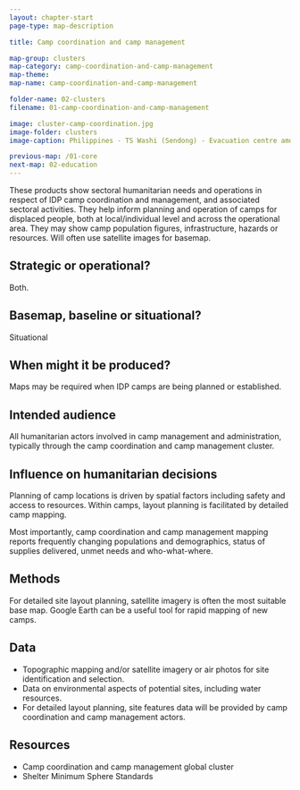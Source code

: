 ```yaml
---
layout: chapter-start
page-type: map-description

title: Camp coordination and camp management

map-group: clusters
map-category: camp-coordination-and-camp-management
map-theme: 
map-name: camp-coordination-and-camp-management

folder-name: 02-clusters
filename: 01-camp-coordination-and-camp-management

image: cluster-camp-coordination.jpg
image-folder: clusters
image-caption: Philippines - TS Washi (Sendong) - Evacuation centre amd transitory site population, Cagayan de Or

previous-map: /01-core
next-map: 02-education
---
```

These products show sectoral humanitarian needs and operations in respect of IDP camp coordination and management, and associated sectoral activities. They help inform planning and operation of camps for displaced people, both at local/individual level and across the operational area. They may show camp population figures, infrastructure, hazards or resources. Will often use satellite images for basemap.

## Strategic or operational?

Both.

## Basemap, baseline or situational?

Situational

## When might it be produced?

Maps may be required when IDP camps are being planned or established.

## Intended audience

All humanitarian actors involved in camp management and administration, typically through the camp coordination and camp management cluster.

## Influence on humanitarian decisions

Planning of camp locations is driven by spatial factors including safety and access to resources. Within camps, layout planning is facilitated by detailed camp mapping.

Most importantly, camp coordination and camp management mapping reports frequently changing populations and demographics, status of supplies delivered, unmet needs and who-what-where.

## Methods

For detailed site layout planning, satellite imagery is often the most suitable base map. Google Earth can be a useful tool for rapid mapping of new camps.

## Data

* Topographic mapping and/or satellite imagery or air photos for site identification and selection.
* Data on environmental aspects of potential sites, including water resources.
* For detailed layout planning, site features data will be provided by camp coordination and camp management actors.

## Resources

* Camp coordination and camp management global cluster
* Shelter Minimum Sphere Standards

